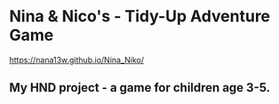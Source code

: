 # Nina & Nico's - Tidy-Up Adventure Game

https://nana13w.github.io/Nina_Niko/

## My HND project - a game for children age 3-5.
